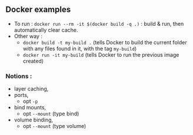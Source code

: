 ## Docker examples

- To run : `docker run --rm -it $(docker build -q .)` : build & run, then automatically clear cache.
- Other way : 
    - `docker build -t my-build .` (tells Docker to build the current folder with any files found in it, with the tag `my-build`)
    - `docker run -it my-build` (tells Docker to run the previous image created)

### Notions :
- layer caching,
- ports,
  - opt `-p`
- bind mounts,
  - opt `--mount` (type bind)
- volume binding,
  - opt `--mount` (type volume)
